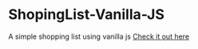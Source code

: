 # ShopingList-Vanilla-JS
A simple shopping list using vanilla js 
[Check it out here](https://nabiya15.github.io/ShopingList-Vanilla-JS/)
